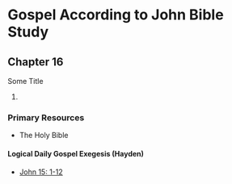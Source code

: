 # Gospel According to John Bible Study

## Chapter 16

Some Title

1. 


### Primary Resources

* The Holy Bible


#### Logical Daily Gospel Exegesis (Hayden)
* [John 15: 1-12](https://open.spotify.com/episode/6rtbnfBszA7k7msBvHWQ3V)


